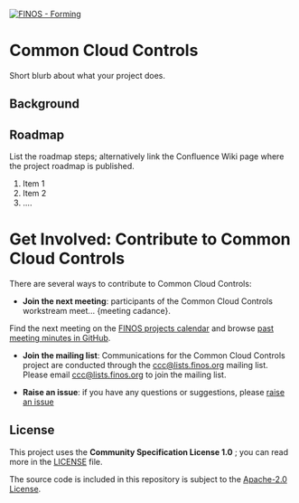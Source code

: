 [![FINOS - Forming](https://cdn.jsdelivr.net/gh/finos/contrib-toolbox@master/images/badge-forming.svg)](https://github.com/finos/community/blob/master/governance/Software-Projects/Project-Lifecycle.md#forming-projects-optional)

# Common Cloud Controls

Short blurb about what your project does.

## Background 

## Roadmap

List the roadmap steps; alternatively link the Confluence Wiki page where the project roadmap is published.

1. Item 1
2. Item 2
3. ....

# Get Involved: Contribute to Common Cloud Controls
There are several ways to contribute to Common Cloud Controls:

* **Join the next meeting**: participants of the Common Cloud Controls workstream meet... {meeting cadance}.

Find the next meeting on the [FINOS projects calendar](https://finos.org/calendar) and browse [past meeting minutes in GitHub](https://github.com/finos/ccc/labels/meeting).

* **Join the mailing list**: Communications for the Common Cloud Controls project are conducted through the ccc@lists.finos.org mailing list. Please email [ccc@lists.finos.org](mailto:ccc@lists.finos.org) to join the mailing list.

* **Raise an issue**: if you have any questions or suggestions, please [raise an issue](https://github.com/finos/ccc/issues/new/choose)

## License

This project uses the **Community Specification License 1.0** ; you can read more in the [LICENSE](LICENSE) file.

The source code is included in this repository is subject to the [Apache-2.0 License](https://www.apache.org/licenses/LICENSE-2.0).